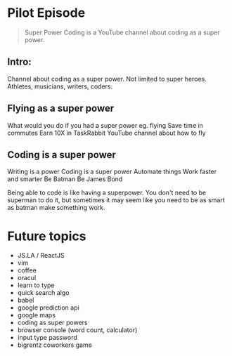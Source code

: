 # Pilot Episode

> Super Power Coding is a YouTube channel about coding as a super power.

## Intro:

Channel about coding as a super power.
Not limited to super heroes.
Athletes, musicians, writers, coders.

## Flying as a super power 
What would you do if you had a super power eg. flying
Save time in commutes
Earn 10X in TaskRabbit
YouTube channel about how to fly


## Coding is a super power
Writing is a power
Coding is a super power
Automate things
Work faster and smarter
Be Batman
Be James Bond


Being able to code is like having a superpower. You don't need to be superman to do it, but sometimes it may seem like you need to be as smart as batman make something work. 


# Future topics

- JS.LA / ReactJS 
- vim
- coffee
- oracul
- learn to type
- quick search algo
- babel
- google prediction api
- google maps
- coding as super powers
- browser console (word count, calculator)
- input type password
- bigrentz coworkers game
